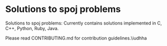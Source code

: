 # Solutions to spoj problems
Solutions to spoj problems:
Currently contains solutions implemented in C, C++, Python, Ruby, Java.

Please read CONTRIBUTING.md for contribution guidelines.\\iudhha
